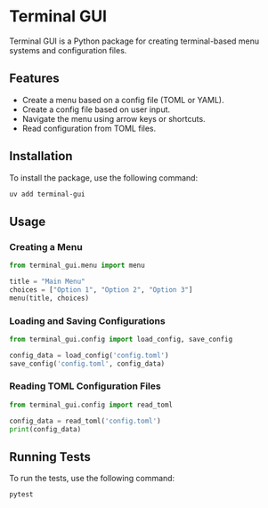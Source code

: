 # Terminal GUI

Terminal GUI is a Python package for creating terminal-based menu systems and configuration files.

## Features

- Create a menu based on a config file (TOML or YAML).
- Create a config file based on user input.
- Navigate the menu using arrow keys or shortcuts.
- Read configuration from TOML files.

## Installation

To install the package, use the following command:

```bash
uv add terminal-gui
```

## Usage

### Creating a Menu

```python
from terminal_gui.menu import menu

title = "Main Menu"
choices = ["Option 1", "Option 2", "Option 3"]
menu(title, choices)
```

### Loading and Saving Configurations

```python
from terminal_gui.config import load_config, save_config

config_data = load_config('config.toml')
save_config('config.toml', config_data)
```

### Reading TOML Configuration Files

```python
from terminal_gui.config import read_toml

config_data = read_toml('config.toml')
print(config_data)
```

## Running Tests

To run the tests, use the following command:

```bash
pytest